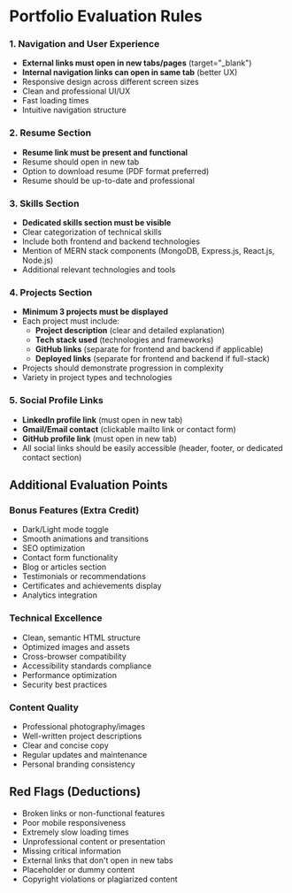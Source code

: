 # Portfolio Evaluation Rules

### 1. Navigation and User Experience

- **External links must open in new tabs/pages** (target="\_blank")
- **Internal navigation links can open in same tab** (better UX)
- Responsive design across different screen sizes
- Clean and professional UI/UX
- Fast loading times
- Intuitive navigation structure

### 2. Resume Section

- **Resume link must be present and functional**
- Resume should open in new tab
- Option to download resume (PDF format preferred)
- Resume should be up-to-date and professional

### 3. Skills Section

- **Dedicated skills section must be visible**
- Clear categorization of technical skills
- Include both frontend and backend technologies
- Mention of MERN stack components (MongoDB, Express.js, React.js, Node.js)
- Additional relevant technologies and tools

### 4. Projects Section

- **Minimum 3 projects must be displayed**
- Each project must include:
  - **Project description** (clear and detailed explanation)
  - **Tech stack used** (technologies and frameworks)
  - **GitHub links** (separate for frontend and backend if applicable)
  - **Deployed links** (separate for frontend and backend if full-stack)
- Projects should demonstrate progression in complexity
- Variety in project types and technologies

### 5. Social Profile Links

- **LinkedIn profile link** (must open in new tab)
- **Gmail/Email contact** (clickable mailto link or contact form)
- **GitHub profile link** (must open in new tab)
- All social links should be easily accessible (header, footer, or dedicated contact section)

## Additional Evaluation Points

### Bonus Features (Extra Credit)

- Dark/Light mode toggle
- Smooth animations and transitions
- SEO optimization
- Contact form functionality
- Blog or articles section
- Testimonials or recommendations
- Certificates and achievements display
- Analytics integration

### Technical Excellence

- Clean, semantic HTML structure
- Optimized images and assets
- Cross-browser compatibility
- Accessibility standards compliance
- Performance optimization
- Security best practices

### Content Quality

- Professional photography/images
- Well-written project descriptions
- Clear and concise copy
- Regular updates and maintenance
- Personal branding consistency

## Red Flags (Deductions)

- Broken links or non-functional features
- Poor mobile responsiveness
- Extremely slow loading times
- Unprofessional content or presentation
- Missing critical information
- External links that don't open in new tabs
- Placeholder or dummy content
- Copyright violations or plagiarized content
